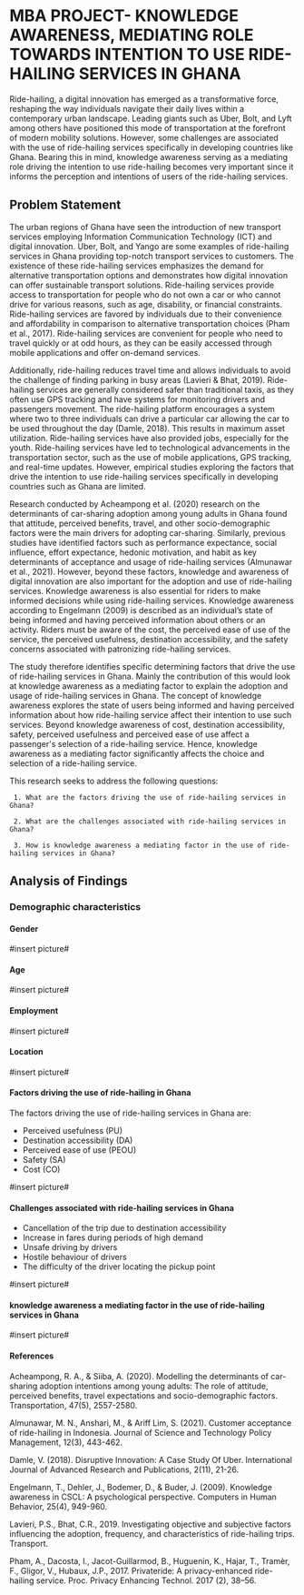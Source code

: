 # MBA PROJECT- KNOWLEDGE AWARENESS, MEDIATING ROLE TOWARDS INTENTION TO USE RIDE-HAILING SERVICES IN GHANA

Ride-hailing, a digital innovation has emerged as a transformative force, reshaping the way individuals navigate their daily lives within a contemporary urban landscape. Leading giants such as Uber, Bolt, and Lyft among others have positioned this mode of transportation at the forefront of modern mobility solutions. However, some challenges are associated with the use of ride-hailing services specifically in developing countries like Ghana. Bearing this in mind, knowledge awareness serving as a mediating role driving the intention to use ride-hailing becomes very important since it informs the perception and intentions of users of the ride-hailing services.

## Problem Statement
The urban regions of Ghana have seen the introduction of new transport services employing Information Communication Technology (ICT) and digital innovation.  Uber, Bolt, and Yango are some examples of ride-hailing services in Ghana providing top-notch transport services to customers. The existence of these ride-hailing services emphasizes the demand for alternative transportation options and demonstrates how digital innovation can offer sustainable transport solutions. Ride-hailing services provide access to transportation for people who do not own a car or who cannot drive for various reasons, such as age, disability, or financial constraints. Ride-hailing services are favored by individuals due to their convenience and affordability in comparison to alternative transportation choices (Pham et al., 2017). Ride-hailing services are convenient for people who need to travel quickly or at odd hours, as they can be easily accessed through mobile applications and offer on-demand services. 

Additionally, ride-hailing reduces travel time and allows individuals to avoid the challenge of finding parking in busy areas (Lavieri & Bhat, 2019). Ride-hailing services are generally considered safer than traditional taxis, as they often use GPS tracking and have systems for monitoring drivers and passengers movement. The ride-hailing platform encourages a system where two to three individuals can drive a particular car allowing the car to be used throughout the day (Damle, 2018). This results in maximum asset utilization. Ride-hailing services have also provided jobs, especially for the youth. Ride-hailing services have led to technological advancements in the transportation sector, such as the use of mobile applications, GPS tracking, and real-time updates. However, empirical studies exploring the factors that drive the intention to use ride-hailing services specifically in developing countries such as Ghana are limited. 

Research conducted by Acheampong et al. (2020) research on the determinants of car-sharing adoption among young adults in Ghana found that attitude, perceived benefits, travel, and other socio-demographic factors were the main drivers for adopting car-sharing. Similarly, previous studies have identified factors such as performance expectance, social influence, effort expectance, hedonic motivation, and habit as key determinants of acceptance and usage of ride-hailing services (Almunawar et al., 2021). However, beyond these factors, knowledge and awareness of digital innovation are also important for the adoption and use of ride-hailing services. Knowledge awareness is also essential for riders to make informed decisions while using ride-hailing services. Knowledge awareness according to Engelmann (2009) is described as an individual’s state of being informed and having perceived information about others or an activity. Riders must be aware of the cost, the perceived ease of use of the service, the perceived usefulness, destination accessibility, and the safety concerns associated with patronizing ride-hailing services.  

The study therefore identifies specific determining factors that drive the use of ride-hailing services in Ghana. Mainly the contribution of this would look at knowledge awareness as a mediating factor to explain the adoption and usage of ride-hailing services in Ghana.
The concept of knowledge awareness explores the state of users being informed and having perceived information about how ride-hailing service affect their intention to use such services. Beyond knowledge awareness of cost, destination accessibility, safety, perceived usefulness and perceived ease of use affect a passenger's selection of a ride-hailing service. Hence, knowledge awareness as a mediating factor significantly affects the choice and selection of a ride-hailing service.


This research seeks to address the following questions:

     1. What are the factors driving the use of ride-hailing services in Ghana? 

     2. What are the challenges associated with ride-hailing services in Ghana?

     3. How is knowledge awareness a mediating factor in the use of ride-hailing services in Ghana?  



## Analysis of Findings

### Demographic characteristics

#### Gender

#insert picture#

#### Age 

#insert picture#

#### Employment 

#insert picture#

#### Location 

#insert picture#

#### Factors driving the use of ride-hailing in Ghana

The factors driving the use of ride-hailing services in Ghana are:

- Perceived usefulness (PU)
- Destination accessibility (DA)
- Perceived ease of use (PEOU) 
- Safety (SA) 
- Cost (CO)

#insert picture#

#### Challenges associated with ride-hailing services in Ghana

- Cancellation of the trip due to destination accessibility
- Increase in fares during periods of high demand 
- Unsafe driving by drivers
- Hostile behaviour of drivers
- The difficulty of the driver locating the pickup point 

#insert picture#

#### knowledge awareness a mediating factor in the use of ride-hailing services in Ghana

#insert picture#

#### References

Acheampong, R. A., & Siiba, A. (2020). Modelling the determinants of car-sharing adoption intentions among young adults: The role of attitude, perceived benefits, travel expectations and socio-demographic factors. Transportation, 47(5), 2557-2580.

Almunawar, M. N., Anshari, M., & Ariff Lim, S. (2021). Customer acceptance of ride-hailing in Indonesia. Journal of Science and Technology Policy Management, 12(3), 443-462.

Damle, V. (2018). Disruptive Innovation: A Case Study Of Uber. International Journal of Advanced Research and Publications, 2(11), 21-26.

Engelmann, T., Dehler, J., Bodemer, D., & Buder, J. (2009). Knowledge awareness in CSCL: A psychological perspective. Computers in Human Behavior, 25(4), 949-960.

Lavieri, P.S., Bhat, C.R., 2019. Investigating objective and subjective factors influencing the adoption, frequency, and characteristics of ride-hailing trips. Transport.

Pham, A., Dacosta, I., Jacot-Guillarmod, B., Huguenin, K., Hajar, T., Tramèr, F., Gligor, V., Hubaux, J.P., 2017. Privateride: A privacy-enhanced ride-hailing service. Proc. Privacy Enhancing Technol. 2017 (2), 38–56.



